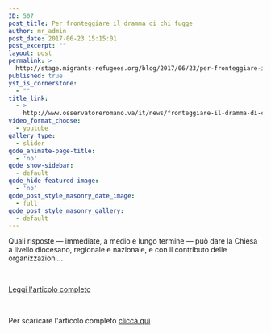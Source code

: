 ```yaml
---
ID: 507
post_title: Per fronteggiare il dramma di chi fugge
author: mr_admin
post_date: 2017-06-23 15:15:01
post_excerpt: ""
layout: post
permalink: >
  http://stage.migrants-refugees.org/blog/2017/06/23/per-fronteggiare-il-dramma-di-chi-fugge/
published: true
yst_is_cornerstone:
  - ""
title_link:
  - >
    http://www.osservatoreromano.va/it/news/fronteggiare-il-dramma-di-chi-fugge
video_format_choose:
  - youtube
gallery_type:
  - slider
qode_animate-page-title:
  - 'no'
qode_show-sidebar:
  - default
qode_hide-featured-image:
  - 'no'
qode_post_style_masonry_date_image:
  - full
qode_post_style_masonry_gallery:
  - default
---
```

Quali risposte — immediate, a medio e lungo termine — può dare la Chiesa a livello diocesano, regionale e nazionale, e con il contributo delle organizzazioni...

&nbsp;

<a href="http://www.osservatoreromano.va/it/news/fronteggiare-il-dramma-di-chi-fugge">Leggi l'articolo completo</a>

&nbsp;

Per scaricare l'articolo completo <a href="http://stage.migrants-refugees.org/wp-content/uploads/2017/06/Osservatore-18-giugno-2.pdf">clicca qui</a>